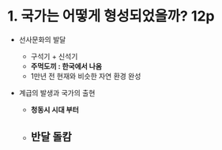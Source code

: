 # 1. 국가는 어떻게 형성되었을까? 12p
- 선사문화의 발달
	- 구석기 + 신석기
	- **주먹도끼 : 한국에서 나옴**
	- 1만년 전 현재와 비슷한 자연 환경 완성

- 계급의 발생과 국가의 출현
	- **청동시 시대 부터**
	- 반달 돌캄
		- 